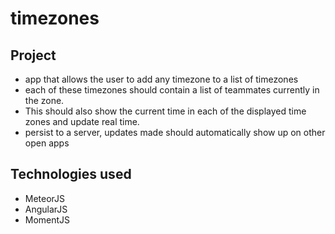 # timezones

## Project
* app that allows the user to add any timezone to a list of timezones
* each of these timezones should contain a list of teammates currently in the zone.
* This should also show the current time in each of the displayed time zones and update real time.
* persist to a server, updates made should automatically show up on other open apps
 

## Technologies used
* MeteorJS
* AngularJS
* MomentJS

